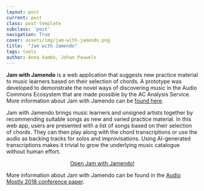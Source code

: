 ```yaml
---
layout: post
current: post
class: post-template
subclass: 'post'
navigation: True
cover: assets/img/jam-with-jamendo.png
title:  "Jam with Jamendo"
tags: tools
author: Anna Xambó, Johan Pauwels
---
```


**Jam with Jamendo** is a web application that suggests new practice material to music learners based on their selection of chords. A prototype was developed to demonstrate the novel ways of discovering music in the Audio Commons Ecosystem that are made possible by the AC Analysis Service. More information about Jam with Jamendo can be [found here](https://www.audiocommons.org/jam/).

Jam with Jamendo brings music learners and unsigned artists together by recommending suitable songs as new and varied practice material. In this web app, users are presented with a list of songs based on their selection of chords. They can then play along with the chord transcriptions or use the audio as backing tracks for solos and improvisations. Using AI-generated transcriptions makes it trivial to grow the underlying music catalogue without human effort.

<p style="text-align: center;"> 
<a href="http://www.audiocommons.org/jam/qbc-viz.html" target="_blank">Open Jam with Jamendo!</a> 
</p>

More information about Jam with Jamendo can be found in the [Audio Mostly 2018 conference paper](https://www.researchgate.net/publication/327607463_Jam_with_Jamendo_Querying_a_Large_Music_Collection_by_Chords_from_a_Learner's_Perspective).
